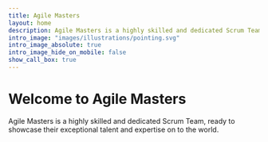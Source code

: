 ```yaml
---
title: Agile Masters
layout: home
description: Agile Masters is a highly skilled and dedicated Scrum Team
intro_image: "images/illustrations/pointing.svg"
intro_image_absolute: true
intro_image_hide_on_mobile: false
show_call_box: true
---
```


# Welcome to Agile Masters

Agile Masters is a highly skilled and dedicated Scrum Team, ready to showcase their exceptional talent and expertise on to the world.
